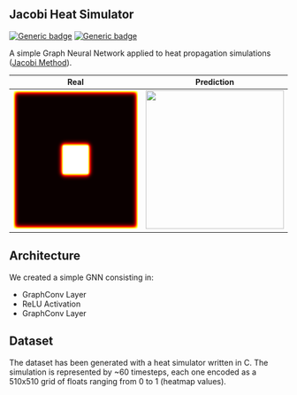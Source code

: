 ## Jacobi Heat Simulator

[![Generic badge](https://img.shields.io/badge/using-PyTorch-orange.svg)](https://shields.io/)
[![Generic badge](https://img.shields.io/badge/using-DGL-<COLOR>.svg)](https://shields.io/)

A simple Graph Neural Network applied to heat propagation simulations ([Jacobi Method](https://en.wikipedia.org/wiki/Jacobi_method)).

| Real          | Prediction    |
| ------------- |:-------------:|
| <img src="https://github.com/halixness/GNN-Phys/blob/main/00-heat-simulator/animation/real/real.gif" width="250" height="250"/>      | <img src="https://github.com/halixness/GNN-Phys/blob/main/00-heat-simulator/animation/prediction/prediction.gif" width="250" height="250"/> |

## Architecture 

We created a simple GNN consisting in:

- GraphConv Layer
- ReLU Activation
- GraphConv Layer

## Dataset

The dataset has been generated with a heat simulator written in C. The simulation is represented by ~60 timesteps, each one encoded as a 510x510 grid of floats ranging from 0 to 1 (heatmap values).
